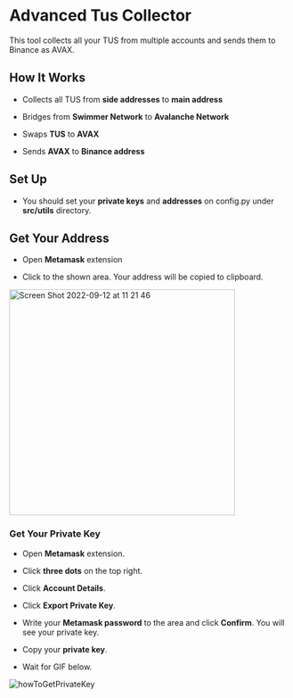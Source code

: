 # Advanced Tus Collector
This tool collects all your TUS from multiple accounts and sends them to Binance as AVAX.

## How It Works

- Collects all TUS from **side addresses** to **main address**

- Bridges from **Swimmer Network** to **Avalanche Network**

- Swaps **TUS** to **AVAX**

- Sends **AVAX** to **Binance address** 

## Set Up

- You should set your **private keys** and **addresses** on config.py under **src/utils** directory.

## Get Your Address
- Open **Metamask** extension

- Click to the shown area. Your address will be copied to clipboard.

<img width="405" alt="Screen Shot 2022-09-12 at 11 21 46" src="https://user-images.githubusercontent.com/60021484/189613923-2d75d3a9-79d1-4d0e-a3ee-aeee7d0dfaaa.png">

### Get Your Private Key
- Open **Metamask** extension.

- Click **three dots** on the top right.

- Click **Account Details**.

- Click **Export Private Key**.

- Write your **Metamask password** to the area and click **Confirm**. You will see your private key.

- Copy your **private key**.
- Wait for GIF below.

![howToGetPrivateKey](https://user-images.githubusercontent.com/60021484/189709264-af5cb80f-b286-4d10-9720-f3bd27db6f59.gif)
